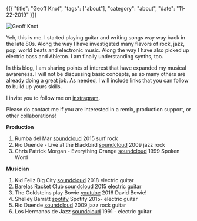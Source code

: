 {{{
  "title": "Geoff Knot",
  "tags": ["about"],
  "category": "about",
  "date": "11-22-2019"
}}}


![Geoff Knot](../images/0selfie5_sm.png "Geoff Knot")

Yeh, this is me. I started playing guitar and writing songs way way back in the late 80s. Along the way I have investigated many flavors of rock, jazz, pop, world beats and electronic music. Along the way I have also picked up electric bass and Ableton. I am finally understanding synths, too.

In this blog, I am sharing points of interest that have expanded my musical awareness. I will not be discussing basic concepts, as so many others are already doing a great job. As needed, I will include links that you can follow to build up yours skills.

I invite you to follow me on [instragram](https://www.instagram.com/geoffknot/).

Please do contact me if you are interested in a remix, production support, or other collaborations!





__Production__

1. Rumba del Mar [soundcloud](https://soundcloud.com/gescandon/sets/rumba-del-mar) 2015 surf rock 
1. Rio Duende - Live at the Blackbird [soundcloud](https://soundcloud.com/user-90602762/sets/live-at-the-blackbird) 2009 jazz rock 
1. Chris Patrick Morgan - Everything Orange [soundcloud](https://soundcloud.com/user-536429853/sets/everything-orange) 1999 Spoken Word

__Musician__

1. Kid Feliz Big City [soundcloud](https://soundcloud.com/kidfeliz/sets/kid-feliz/s-BLfML) 2018 electric guitar
1. Barelas Racket Club [soundcloud](https://soundcloud.com/gescandon/sets/barelas-racket-club ) 2015 electric guitar
1. The Goldsteins play Bowie [youtube](https://www.youtube.com/watch?v=BauFPCwpOko) 2016 David Bowie!
1. Shelley Barratt [spotify](https://open.spotify.com/playlist/4oIaR3xDBbY0qeiRQ81XQz?si=dPFEVY_TRwGDSgV7qpsz9g) Spotify 2015- electric guitar
1. Rio Duende [soundcloud](https://soundcloud.com/user-90602762/sets/live-at-the-blackbird) 2009 jazz rock guitar
1. Los Hermanos de Jazz [soundcloud](https://soundcloud.com/user-486761684/sets/extravaganza-side-a) 1991 - electric guitar

